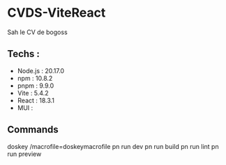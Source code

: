 # CVDS-ViteReact
Sah le CV de bogoss

## Techs :
- Node.js : 20.17.0
- npm : 10.8.2
- pnpm : 9.9.0
- Vite : 5.4.2
- React : 18.3.1
- MUI : 

## Commands
doskey /macrofile=doskeymacrofile
pn run dev
pn run build
pn run lint
pn run preview
